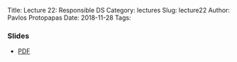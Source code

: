 Title: Lecture 22: Responsible DS
Category: lectures
Slug: lecture22
Author: Pavlos Protopapas
Date: 2018-11-28
Tags:


### Slides

- [PDF]({attach}presentation/Lecture22_ResponsibleDS.pdf)

<!-- ### Notes
- [Examples]({filename}notebook/Lecture23_Notebook.ipynb) -->
